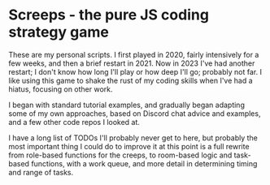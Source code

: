 # Screeps - the pure JS coding strategy game

These are my personal scripts. I first played in 2020, fairly intensively for a few weeks, and then a brief restart in 2021. Now in 2023 I've had another restart; I don't know how long I'll play or how deep I'll go; probably not far. I like using this game to shake the rust of my coding skills when I've had a hiatus, focusing on other work. 

I began with standard tutorial examples, and gradually began adapting some of my own approaches, based on Discord chat advice and examples, and a few other code repos I looked at. 

I have a long list of TODOs I'll probably never get to here, but probably the most important thing I could do to improve it at this point is a full rewrite from role-based functions for the creeps, to room-based logic and task-based functions, with a work queue, and more detail in determining timing and range of tasks.
